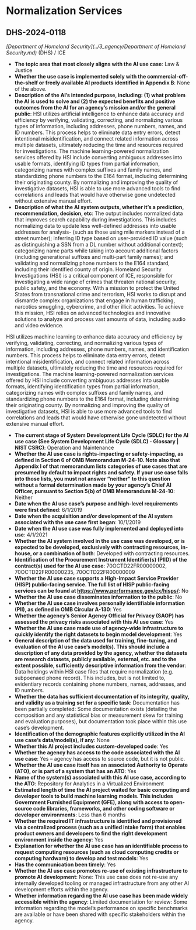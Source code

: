 # Normalization Services
## DHS-2024-0118
_[Department of Homeland Security](../3_agency/Department of Homeland Security.md)_ (DHS) / ICE


+ **The topic area that most closely aligns with the AI use case**: Law & Justice
+ **Whether the use case is implemented solely with the commercial-off-the-shelf or freely available AI products identified in Appendix B**: None of the above.
+ **Description of the AI’s intended purpose, including: (1) what problem the AI is used to solve and (2) the expected benefits and positive outcomes from the AI for an agency’s mission and/or the general public**: HSI utilizes artificial intelligence to enhance data accuracy and efficiency by verifying, validating, correcting, and normalizing various types of information, including addresses, phone numbers, names, and ID numbers. This process helps to eliminate data entry errors, detect intentional misidentification, and connect related information across multiple datasets, ultimately reducing the time and resources required for investigations. The machine learning-powered normalization services offered by HSI include converting ambiguous addresses into usable formats, identifying ID types from partial information, categorizing names with complex suffixes and family names, and standardizing phone numbers to the E164 format, including determining their originating county. By normalizing and improving the quality of investigative datasets, HSI is able to use more advanced tools to find correlations and leads that would have otherwise gone undetected without extensive manual effort.
+ **Description of what the AI system outputs, whether it’s a prediction, recommendation, decision, etc**: The output includes normalized data that improves search capability during investigations. This includes normalizing data to update less well-defined addresses into usable addresses for analysis- (such as those using mile markers instead of a street number); inferring ID type based on user-provided ID value (such as distinguishing a SSN from a DL number without additional context); categorizing name parts while taking into account additional factors (including generational suffixes and multi-part family names); and validating and normalizing phone numbers to the E164 standard, including their identified county of origin.
Homeland Security Investigations (HSI) is a critical component of ICE, responsible for investigating a wide range of crimes that threaten national security, public safety, and the economy. With a mission to protect the United States from transnational crime and terrorism, HSI works to disrupt and dismantle complex organizations that engage in human trafficking, narcotics smuggling, cybercrime, and other illicit activities. To achieve this mission, HSI relies on advanced technologies and innovative solutions to analyze and process vast amounts of data, including audio and video evidence. 

HSI utilizes machine learning to enhance data accuracy and efficiency by verifying, validating, correcting, and normalizing various types of information, including addresses, phone numbers, names, and identification numbers. This process helps to eliminate data entry errors, detect intentional misidentification, and connect related information across multiple datasets, ultimately reducing the time and resources required for investigations. The machine learning-powered normalization services offered by HSI include converting ambiguous addresses into usable formats, identifying identification types from partial information, categorizing names with complex suffixes and family names, and standardizing phone numbers to the E164 format, including determining their originating county. By normalizing and improving the quality of investigative datasets, HSI is able to use more advanced tools to find correlations and leads that would have otherwise gone undetected without extensive manual effort. 
+ **The current stage of System Development Life Cycle (SDLC) for the AI use case (See System Development Life Cycle (SDLC) - Glossary | NIST CSRC)**: Operation and Maintenance
+ **Whether the AI use case is rights-impacting or safety-impacting, as defined in Section 6 of OMB Memorandum M-24-10. Note also that Appendix I of that memorandum lists categories of use cases that are presumed by default to impact rights and safety. If your use case falls into those lists, you must not answer “neither” to this question without a formal determination made by your agency’s Chief AI Officer, pursuant to Section 5(b) of OMB Memorandum M-24-10**: Neither
+ **Date when the AI use case’s purpose and high-level requirements were first defined**: 6/1/2019
+ **Date when the acquisition and/or development of the AI system associated with the use case first began**: 10/1/2019
+ **Date when the AI use case was fully implemented and deployed into use**: 4/1/2021
+ **Whether the AI system involved in the use case was developed, or is expected to be developed, exclusively with contracting resources, in-house, or a combination of both**: Developed with contracting resources.
+ **Identification of the Procurement Instrument Identifier(s) (PIID) of the contract(s) used for the AI use case**: 70OCTD22FR00000002, 70OCTD22FR00000235, 70OCTD22FR00000009
+ **Whether the AI use case supports a High-Impact Service Provider (HISP) public-facing service. The full list of HISP public-facing services can be found at https://www.performance.gov/cx/hisps/**: No
+ **Whether the AI use case disseminates information to the public**: No
+ **Whether the AI use case involves personally identifiable information (PII), as defined in OMB Circular A-130**: Yes
+ **Whether the agency’s Senior Agency Official for Privacy (SAOP) has assessed the privacy risks associated with this AI use case**: Yes
+ **Whether the AI use case made use of agency-wide infrastructure to quickly identify the right datasets to begin model development**: Yes
+ **General description of the data used for training, fine-tuning, and evaluation of the AI use case’s model(s). This should include a description of any data provided by the agency, whether the datasets are research datasets, publicly available, external, etc. and to the extent possible, sufficiently descriptive information from the vendor**: Data holdings within HSI case files that require normalization (e.g. subpoenaed phone record). This includes, but is not limited to, evidentiary records containing phone numbers, names, addresses, and ID numbers.
+ **Whether the data has sufficient documentation of its integrity, quality, and validity as a training set for a specific task**: Documentation has been partially completed: Some documentation exists (detailing the composition and any statistical bias or measurement skew for training and evaluation purposes), but documentation took place within this use case’s development.
+ **Identification of the demographic features explicitly utilized in the AI use case’s data/model(s), if any**: None
+ **Whether this AI project includes custom-developed code**: Yes
+ **Whether the agency has access to the code associated with the AI use case**: Yes – agency has access to source code, but it is not public.
+ **Whether the AI use case itself has an associated Authority to Operate (ATO), or is part of a system that has an ATO**: Yes
+ **Name of the system(s) associated with this AI use case, according to the ATO**: Repository for Analytics in a Virtualized Environment
+ **Estimated length of time the AI project waited for basic computing and developer tools to build machine learning models. This includes Government Furnished Equipment (GFE), along with access to open-source code libraries, frameworks, and other coding software or developer environments**: Less than 6 months
+ **Whether the required IT infrastructure is identified and provisioned via a centralized process (such as a unified intake form) that enables product owners and developers to find the right development environment inside the agency**: Yes
+ **Explanation for whether the AI use case has an identifiable process to request computing resources (such as cloud computing credits or computing hardware) to develop and test models**: Yes
+ **Has the communication been timely**: Yes
+ **Whether the AI use case promotes re-use of existing infrastructure to promote AI development**: None: This use case does not re-use any internally developed tooling or managed infrastructure from any other AI development efforts within the agency.
+ **Whether information regarding the AI use case has been made widely accessible within the agency**: Limited documentation for review: Some information regarding the model’s performance on specific benchmarks are available or have been shared with specific stakeholders within the agency.